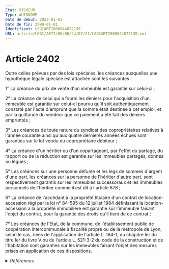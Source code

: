 ```yaml
---
État: VIGUEUR
Type: AUTONOME
Date de début: 2022-01-01
Date de fin: 2999-01-01
Identifiant: LEGIARTI000044072139
URL: article/LEGI/ARTI/00/00/44/07/21/LEGIARTI000044072139.xml
---
```


<h1>Article 2402</h1>

Outre celles prévues par des lois spéciales, les créances auxquelles une
hypothèque légale spéciale est attachée sont les suivantes :<br />

1° La créance du prix de vente d'un immeuble est garantie sur celui-ci ;<br />

2° La créance de celui qui a fourni les deniers pour l'acquisition d'un immeuble
est garantie sur celui-ci pourvu qu'il soit authentiquement constaté par l'acte
d'emprunt que la somme était destinée à cet emploi, et par la quittance du
vendeur que ce paiement a été fait des deniers empruntés ;<br />

3° Les créances de toute nature du syndicat des copropriétaires relatives à
l'année courante ainsi qu'aux quatre dernières années échues sont garanties sur
le lot vendu du copropriétaire débiteur ;<br />

4° La créance d'un héritier ou d'un copartageant, par l'effet du partage, du
rapport ou de la réduction est garantie sur les immeubles partagés, donnés ou
légués ;<br />

5° Les créances sur une personne défunte et les legs de sommes d'argent d'une
part, les créances sur la personne de l'héritier d'autre part, sont
respectivement garantis sur les immeubles successoraux et les immeubles
personnels de l'héritier comme il est dit à l'article 878 ;<br />

6° La créance de l'accédant à la propriété titulaire d'un contrat de
location-accession régi par la loi n° 84-595 du 12 juillet 1984 définissant la
location-accession à la propriété immobilière est garantie sur l'immeuble
faisant l'objet du contrat, pour la garantie des droits qu'il tient de ce
contrat ;<br />

7° Les créances de l'Etat, de la commune, de l'établissement public de
coopération intercommunale à fiscalité propre ou de la métropole de Lyon, selon
le cas, nées de l'application de l'article L. 184-1, du chapitre Ier du titre
Ier du livre V ou de l'article L. 521-3-2 du code de la construction et de
l'habitation sont garanties sur les immeubles faisant l'objet des mesures prises
en application de ces dispositions.


<details>
  <summary><em>Références</em></summary>

  <h2>Articles faisant référence à l'article</h2>
  
  <ul>
    <li>
      <a href="https://legal.tricoteuses.fr//redirection/LEGIARTI000044045528?vers=git&vers=legifrance">Ordonnance n° 2021-1192 du 15 septembre 2021 portant réforme du droit des sûretés - article 17 ENTIEREMENT_MODIF</a> MODIFIE source
    </li>
    <li>
      <a href="https://legal.tricoteuses.fr//redirection/LEGIARTI000028808250?vers=git&vers=legifrance">Code de la construction et de l'habitation - article L521-3-2 AUTONOME MODIFIE, en vigueur du 2014-03-27 au 2017-01-29</a> CITATION cible
    </li>
    <li>
      <a href="https://legal.tricoteuses.fr//redirection/LEGIARTI000006825785?vers=git&vers=legifrance">Code de la construction et de l'habitation - article L521-3-2 AUTONOME MODIFIE, en vigueur du 2005-12-16 au 2006-07-16</a> CITATION cible
    </li>
    <li>
      <a href="https://legal.tricoteuses.fr//redirection/LEGIARTI000033973464?vers=git&vers=legifrance">Code de la construction et de l'habitation - article L521-3-2 AUTONOME MODIFIE, en vigueur du 2017-01-29 au 2021-01-01</a> CITATION cible
    </li>
    <li>
      <a href="https://legal.tricoteuses.fr//redirection/LEGIARTI000006825786?vers=git&vers=legifrance">Code de la construction et de l'habitation - article L521-3-2 AUTONOME MODIFIE, en vigueur du 2006-07-16 au 2007-01-12</a> CITATION cible
    </li>
    <li>
      <a href="https://legal.tricoteuses.fr//redirection/LEGIARTI000041586681?vers=git&vers=legifrance">Code de la construction et de l'habitation - article L521-3-2 AUTONOME MODIFIE, en vigueur du 2021-07-01 au 2024-04-11</a> CITATION cible
    </li>
    <li>
      <a href="https://legal.tricoteuses.fr//redirection/LEGIARTI000006825787?vers=git&vers=legifrance">Code de la construction et de l'habitation - article L521-3-2 AUTONOME MODIFIE, en vigueur du 2007-01-12 au 2014-03-27</a> CITATION cible
    </li>
    <li>
      <a href="https://legal.tricoteuses.fr//redirection/LEGIARTI000049398947?vers=git&vers=legifrance">Code de la construction et de l'habitation - article L521-3-2 AUTONOME VIGUEUR, en vigueur depuis le 2024-04-11</a> CITATION cible
    </li>
    <li>
      <a href="https://legal.tricoteuses.fr//redirection/LEGIARTI000042342962?vers=git&vers=legifrance">Code de la construction et de l'habitation - article L521-3-2 AUTONOME MODIFIE, en vigueur du 2021-01-01 au 2021-07-01</a> CITATION cible
    </li>
    <li>
      <a href="https://legal.tricoteuses.fr//redirection/LEGIARTI000006433060?vers=git&vers=legifrance">Code civil - article 878 AUTONOME MODIFIE, en vigueur du 1804-03-21 au 2007-01-01</a> CITATION cible
    </li>
    <li>
      <a href="https://legal.tricoteuses.fr//redirection/LEGIARTI000044045526?vers=git&vers=legifrance">Ordonnance n° 2021-1192 du 15 septembre 2021 portant réforme du droit des sûretés - article 15 ENTIEREMENT_MODIF</a> MODIFIE source
    </li>
    <li>
      <a href="https://legal.tricoteuses.fr//redirection/LEGIARTI000044071847?vers=git&vers=legifrance">Code civil - article 2446 AUTONOME VIGUEUR, en vigueur depuis le 2022-01-01</a> CITATION source
    </li>
    <li>
      <a href="https://legal.tricoteuses.fr//redirection/LEGIARTI000006433061?vers=git&vers=legifrance">Code civil - article 878 AUTONOME MODIFIE, en vigueur du 2007-01-01 au 2022-01-01</a> CITATION cible
    </li>
    <li>
      <a href="https://legal.tricoteuses.fr//redirection/LEGIARTI000044073163?vers=git&vers=legifrance">Code civil - article 878 AUTONOME VIGUEUR, en vigueur depuis le 2022-01-01</a> CITATION cible
    </li>
  </ul>
  
  <h2>Textes faisant référence à l'article</h2>
  
  <ul>
    <li>
      <a href="https://legal.tricoteuses.fr//redirection/JORFTEXT000000878050?vers=git&vers=legifrance">Loi n°84-595 du 12 juillet 1984 DEFINISSANT LA LOCATION-ACCESSION A LA PROPRIETE</a> CITATION cible
    </li>
  </ul>
  
  <h2>Références faites par l'article</h2>
  
  <ul>
    <li>
      1955-01-04 CITATION cible <a href="https://legal.tricoteuses.fr//redirection/LEGIARTI000044073494?vers=git&vers=legifrance">Décret n°55-22 du 4 janvier 1955 portant réforme de la publicité foncière - article 51 AUTONOME VIGUEUR, en vigueur depuis le 2022-01-01</a>
    </li>
    <li>
      1955-10-14 CITATION cible <a href="https://legal.tricoteuses.fr//redirection/LEGIARTI000044929559?vers=git&vers=legifrance">Décret n°55-1350 du 14 octobre 1955 pour l'application du décret n° 55-22 du 4 janvier 1955 portant réforme de la publicité foncière - article 55 AUTONOME VIGUEUR, en vigueur depuis le 2022-01-01</a>
    </li>
    <li>
      1955-10-14 CITATION cible <a href="https://legal.tricoteuses.fr//redirection/LEGIARTI000006285571?vers=git&vers=legifrance">Décret n°55-1350 du 14 octobre 1955 pour l'application du décret n° 55-22 du 4 janvier 1955 portant réforme de la publicité foncière - article 86 AUTONOME MODIFIE, en vigueur du 2006-03-24 au 2022-01-01</a>
    </li>
    <li>
      1965-07-10 CITATION cible <a href="https://legal.tricoteuses.fr//redirection/LEGIARTI000049394613?vers=git&vers=legifrance">Loi n° 65-557 du 10 juillet 1965 fixant le statut de la copropriété des immeubles bâtis - article 26-12 AUTONOME VIGUEUR, en vigueur depuis le 2024-04-11</a>
    </li>
    <li>
      1984-07-12 CITATION source <a href="https://legal.tricoteuses.fr//redirection/JORFTEXT000000878050?vers=git&vers=legifrance">Loi n°84-595 du 12 juillet 1984 DEFINISSANT LA LOCATION-ACCESSION A LA PROPRIETE</a>
    </li>
    <li>
      2008-10-23 CITATION cible <a href="https://legal.tricoteuses.fr//redirection/LEGIARTI000044930421?vers=git&vers=legifrance">Décret n° 2008-1086 du 23 octobre 2008 relatif à l'immatriculation et à l'inscription des droits en matière immobilière à Mayotte - article 100 AUTONOME VIGUEUR, en vigueur depuis le 2022-01-01</a>
    </li>
    <li>
      2021-09-15 MODIFIE cible <a href="https://legal.tricoteuses.fr//redirection/LEGIARTI000044045526?vers=git&vers=legifrance">Ordonnance n° 2021-1192 du 15 septembre 2021 portant réforme du droit des sûretés - article 15 ENTIEREMENT_MODIF</a>
    </li>
    <li>
      2021-09-15 MODIFIE cible <a href="https://legal.tricoteuses.fr//redirection/LEGIARTI000044045528?vers=git&vers=legifrance">Ordonnance n° 2021-1192 du 15 septembre 2021 portant réforme du droit des sûretés - article 17 ENTIEREMENT_MODIF</a>
    </li>
    <li>
      2021-12-29 CITATION cible <a href="https://legal.tricoteuses.fr//redirection/LEGIARTI000044858965?vers=git&vers=legifrance">Décret n° 2021-1888 du 29 décembre 2021 pris en application de l'ordonnance n° 2021-1192 du 15 septembre 2021 portant réforme du droit des sûretés - article 5 ENTIEREMENT_MODIF</a>
    </li>
    <li>
      2024-04-09 CITATION cible <a href="https://legal.tricoteuses.fr//redirection/LEGIARTI000049394333?vers=git&vers=legifrance">LOI n° 2024-322 du 9 avril 2024 visant à l'accélération et à la simplification de la rénovation de l'habitat dégradé et des grandes opérations d'aménagement - article 4 ENTIEREMENT_MODIF</a>
    </li>
    <li>
      2999-01-01 CITATION cible <a href="https://legal.tricoteuses.fr//redirection/LEGIARTI000044073157?vers=git&vers=legifrance">Code civil - article 1527 AUTONOME VIGUEUR, en vigueur depuis le 2022-01-01</a>
    </li>
    <li>
      2999-01-01 CITATION cible <a href="https://legal.tricoteuses.fr//redirection/LEGIARTI000044072270?vers=git&vers=legifrance">Code civil - article 2404 AUTONOME VIGUEUR, en vigueur depuis le 2022-01-01</a>
    </li>
    <li>
      2999-01-01 CITATION cible <a href="https://legal.tricoteuses.fr//redirection/LEGIARTI000006449424?vers=git&vers=legifrance">Code civil - article 2405 AUTONOME TRANSFERE, en vigueur du 2006-03-24 au 2021-09-17</a>
    </li>
    <li>
      2999-01-01 CITATION cible <a href="https://legal.tricoteuses.fr//redirection/LEGIARTI000044072122?vers=git&vers=legifrance">Code civil - article 2408 AUTONOME VIGUEUR, en vigueur depuis le 2022-01-01</a>
    </li>
    <li>
      2999-01-01 CITATION cible <a href="https://legal.tricoteuses.fr//redirection/LEGIARTI000044072054?vers=git&vers=legifrance">Code civil - article 2418 AUTONOME VIGUEUR, en vigueur depuis le 2022-01-01</a>
    </li>
    <li>
      2999-01-01 CITATION cible <a href="https://legal.tricoteuses.fr//redirection/LEGIARTI000044071847?vers=git&vers=legifrance">Code civil - article 2446 AUTONOME VIGUEUR, en vigueur depuis le 2022-01-01</a>
    </li>
    <li>
      2999-01-01 CITATION cible <a href="https://legal.tricoteuses.fr//redirection/LEGIARTI000044073627?vers=git&vers=legifrance">Code civil - article 2529 AUTONOME VIGUEUR, en vigueur depuis le 2022-01-01</a>
    </li>
    <li>
      2999-01-01 CITATION cible <a href="https://legal.tricoteuses.fr//redirection/LEGIARTI000044073163?vers=git&vers=legifrance">Code civil - article 878 AUTONOME VIGUEUR, en vigueur depuis le 2022-01-01</a>
    </li>
    <li>
      2999-01-01 CITATION cible <a href="https://legal.tricoteuses.fr//redirection/LEGIARTI000044073149?vers=git&vers=legifrance">Code des assurances - article L132-30 AUTONOME VIGUEUR, en vigueur depuis le 2022-01-01</a>
    </li>
    <li>
      2999-01-01 CITATION cible <a href="https://legal.tricoteuses.fr//redirection/LEGIARTI000044073306?vers=git&vers=legifrance">Code des procédures civiles d'exécution - article L322-1 AUTONOME VIGUEUR, en vigueur depuis le 2022-01-01</a>
    </li>
    <li>
      2999-01-01 CITATION cible <a href="https://legal.tricoteuses.fr//redirection/LEGIARTI000044072843?vers=git&vers=legifrance">Code des procédures civiles d'exécution - article L331-1 AUTONOME VIGUEUR, en vigueur depuis le 2022-01-01</a>
    </li>
    <li>
      2999-01-01 CITATION source <a href="https://legal.tricoteuses.fr//redirection/LEGIARTI000006825785?vers=git&vers=legifrance">Code de la construction et de l'habitation - article L521-3-2 AUTONOME MODIFIE, en vigueur du 2005-12-16 au 2006-07-16</a>
    </li>
    <li>
      CODIFICATION source Loi 1804-03-19
    </li>
  </ul>
</details>
